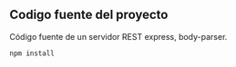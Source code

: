 ## Codigo fuente del proyecto

Código fuente de un servidor REST express, body-parser.

```
npm install
```